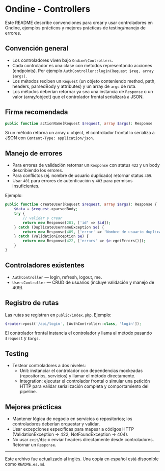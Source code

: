 # Ondine - Controllers

Este README describe convenciones para crear y usar controladores en Ondine, ejemplos prácticos y mejores prácticas de testing/manejo de errores.

## Convención general

- Los controladores viven bajo `Ondine\Controllers`.
- Cada controlador es una clase con métodos representando acciones (endpoints). Por ejemplo `AuthController::login(Request $req, array $args)`.
- Los métodos reciben un `Request` (un objeto conteniendo method, path, headers, parsedBody y attributes) y un array de `args` de ruta.
- Los métodos deberían retornar ya sea una instancia de `Response` o un valor (array/object) que el controlador frontal serializará a JSON.

## Firma recomendada

```php
public function actionName(Request $request, array $args): Response
```

Si un método retorna un array u object, el controlador frontal lo serializa a JSON con `Content-Type: application/json`.

## Manejo de errores

- Para errores de validación retornar un `Response` con status `422` y un body describiendo los errores.
- Para conflictos (ej. nombre de usuario duplicado) retornar status `409`.
- Usar `401` para errores de autenticación y `403` para permisos insuficientes.

Ejemplo:

```php
public function createUser(Request $request, array $args): Response {
    $data = $request->parsedBody;
    try {
        // validar y crear
        return new Response(201, ['id' => $id]);
    } catch (DuplicateUsernameException $e) {
        return new Response(409, ['error' => 'Nombre de usuario duplicado']);
    } catch (ValidationException $e) {
        return new Response(422, ['errors' => $e->getErrors()]);
    }
}
```

## Controladores existentes

- `AuthController` — login, refresh, logout, me.
- `UsersController` — CRUD de usuarios (incluye validación y manejo de 409).

## Registro de rutas

Las rutas se registran en `public/index.php`. Ejemplo:

```php
$router->post('/api/login', [AuthController::class, 'login']);
```

El controlador frontal instancia el controlador y llama al método pasando `$request` y `$args`.

## Testing

- Testear controladores a dos niveles:
  - Unit: instanciar el controlador con dependencias mockeadas (repositorios, servicios) y llamar el método directamente.
  - Integration: ejecutar el controlador frontal o simular una petición HTTP para validar serialización completa y comportamiento del pipeline.

## Mejores prácticas

- Mantener lógica de negocio en servicios o repositorios; los controladores deberían orquestar y validar.
- Usar excepciones específicas para mapear a códigos HTTP (ValidationException → 422, NotFoundException → 404).
- No usar `exit`/`die` o enviar headers directamente desde controladores. Retornar un `Response`.

---

Este archivo fue actualizado al inglés. Una copia en español está disponible como `README.es.md`.
